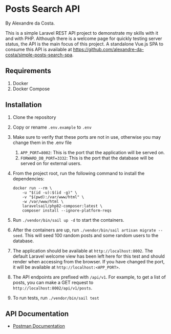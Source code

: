 # Posts Search API

By Alexandre da Costa.

This is a simple Laravel REST API project to demonstrate my skills with it and with PHP.
Although there is a welcome page for quickly testing server status, the API is the main focus of this project.
A standalone Vue.js SPA to consume this API is available at https://github.com/alexandre-da-costa/simple-posts-search-spa.

## Requirements

1. Docker
2. Docker Compose

## Installation

1. Clone the repository
2. Copy or rename `.env.example` to `.env`
3. Make sure to verify that these ports are not in use, otherwise you may change them in the .env file
    1. `APP_PORT=8002`: This is the port that the application will be served on.
    2. `FORWARD_DB_PORT=3332`: This is the port that the database will be served on for external users.
4. From the project root, run the following command to install the dependencies:

    ```
    docker run --rm \
        -u "$(id -u):$(id -g)" \
        -v "$(pwd):/var/www/html" \
        -w /var/www/html \
        laravelsail/php82-composer:latest \
        composer install --ignore-platform-reqs
    ```

5. Run `./vendor/bin/sail up -d` to start the containers.
6. After the containers are up, run `./vendor/bin/sail artisan migrate --seed`. This will seed 100 random posts and
   some random users to the database.
7. The application should be available at `http://localhost:8002`. The default Laravel welcome view has been left here for this test and should render when accessing from the browser. If you have changed the port, it will be
   available at `http://localhost:<APP_PORT>`.
8. The API endpoints are prefixed with `/api/v1`. For example, to get a list of posts, you can make a GET request to
   `http://localhost:8002/api/v1/posts`.
8. To run tests, run `./vendor/bin/sail test`

## API Documentation

- [Postman Documentation](https://documenter.getpostman.com/view/19198317/2s93CGRb6y)


